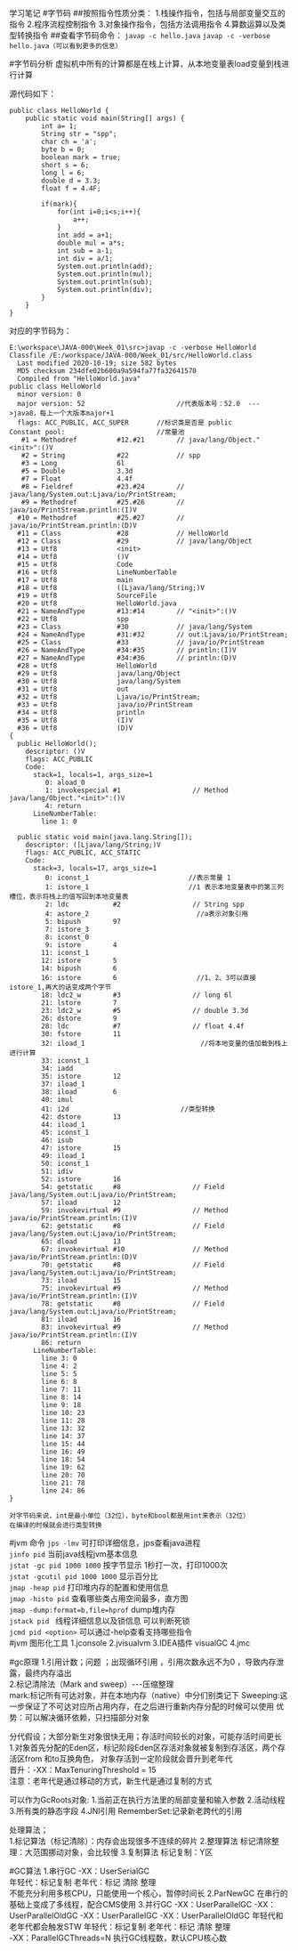 学习笔记
#字节码
##按照指令性质分类：
    1.栈操作指令，包括与局部变量交互的指令
    2.程序流程控制指令
    3.对象操作指令，包括方法调用指令
    4.算数运算以及类型转换指令
##查看字节码命令：
    `javap -c hello.java`
    `javap -c -verbose hello.java（可以看到更多的信息）`
    
#字节码分析
虚拟机中所有的计算都是在栈上计算，从本地变量表load变量到栈进行计算

源代码如下：
```aidl
public class HelloWorld {
    public static void main(String[] args) {
        int a= 1;
        String str = "spp";
        char ch = 'a';
        byte b = 0;
        boolean mark = true;
        short s = 6;
        long l = 6;
        double d = 3.3;
        float f = 4.4F;

        if(mark){
            for(int i=0;i<s;i++){
                a++;
            }
            int add = a+1;
            double mul = a*s;
            int sub = a-1;
            int div = a/1;
            System.out.println(add);
            System.out.println(mul);
            System.out.println(sub);
            System.out.println(div);
        }
    }
}

```
对应的字节码为：
```
E:\workspace\JAVA-000\Week_01\src>javap -c -verbose HelloWorld
Classfile /E:/workspace/JAVA-000/Week_01/src/HelloWorld.class
  Last modified 2020-10-19; size 582 bytes
  MD5 checksum 234dfe02b600a9a594fa77fa32641570
  Compiled from "HelloWorld.java"
public class HelloWorld
  minor version: 0
  major version: 52                       //代表版本号：52.0  --->java8，每上一个大版本major+1
  flags: ACC_PUBLIC, ACC_SUPER       //标识类是否是 public
Constant pool:                       //常量池  
   #1 = Methodref          #12.#21        // java/lang/Object."<init>":()V
   #2 = String             #22            // spp
   #3 = Long               6l
   #5 = Double             3.3d
   #7 = Float              4.4f
   #8 = Fieldref           #23.#24        // java/lang/System.out:Ljava/io/PrintStream;
   #9 = Methodref          #25.#26        // java/io/PrintStream.println:(I)V
  #10 = Methodref          #25.#27        // java/io/PrintStream.println:(D)V
  #11 = Class              #28            // HelloWorld
  #12 = Class              #29            // java/lang/Object
  #13 = Utf8               <init>
  #14 = Utf8               ()V
  #15 = Utf8               Code
  #16 = Utf8               LineNumberTable
  #17 = Utf8               main
  #18 = Utf8               ([Ljava/lang/String;)V
  #19 = Utf8               SourceFile
  #20 = Utf8               HelloWorld.java
  #21 = NameAndType        #13:#14        // "<init>":()V
  #22 = Utf8               spp
  #23 = Class              #30            // java/lang/System
  #24 = NameAndType        #31:#32        // out:Ljava/io/PrintStream;
  #25 = Class              #33            // java/io/PrintStream
  #26 = NameAndType        #34:#35        // println:(I)V
  #27 = NameAndType        #34:#36        // println:(D)V
  #28 = Utf8               HelloWorld
  #29 = Utf8               java/lang/Object
  #30 = Utf8               java/lang/System
  #31 = Utf8               out
  #32 = Utf8               Ljava/io/PrintStream;
  #33 = Utf8               java/io/PrintStream
  #34 = Utf8               println
  #35 = Utf8               (I)V
  #36 = Utf8               (D)V
{
  public HelloWorld();
    descriptor: ()V
    flags: ACC_PUBLIC
    Code:
      stack=1, locals=1, args_size=1
         0: aload_0
         1: invokespecial #1                  // Method java/lang/Object."<init>":()V
         4: return
      LineNumberTable:
        line 1: 0

  public static void main(java.lang.String[]);
    descriptor: ([Ljava/lang/String;)V
    flags: ACC_PUBLIC, ACC_STATIC
    Code:
      stack=3, locals=17, args_size=1
         0: iconst_1                         //表示常量 1
         1: istore_1                         //1 表示本地变量表中的第三列槽位，表示将栈上的值写回到本地变量表
         2: ldc           #2                  // String spp
         4: astore_2                           //a表示对象引用                
         5: bipush        97
         7: istore_3                 
         8: iconst_0
         9: istore        4
        11: iconst_1
        12: istore        5
        14: bipush        6
        16: istore        6                    //1、2、3可以直接istore_1,再大的话变成两个字节
        18: ldc2_w        #3                  // long 6l
        21: lstore        7
        23: ldc2_w        #5                  // double 3.3d
        26: dstore        9
        28: ldc           #7                  // float 4.4f
        30: fstore        11
        32: iload_1                             //将本地变量的值加载到栈上进行计算
        33: iconst_1
        34: iadd
        35: istore        12
        37: iload_1
        38: iload         6
        40: imul
        41: i2d                            //类型转换
        42: dstore        13
        44: iload_1
        45: iconst_1
        46: isub
        47: istore        15
        49: iload_1
        50: iconst_1
        51: idiv
        52: istore        16
        54: getstatic     #8                  // Field java/lang/System.out:Ljava/io/PrintStream;
        57: iload         12
        59: invokevirtual #9                  // Method java/io/PrintStream.println:(I)V
        62: getstatic     #8                  // Field java/lang/System.out:Ljava/io/PrintStream;
        65: dload         13
        67: invokevirtual #10                 // Method java/io/PrintStream.println:(D)V
        70: getstatic     #8                  // Field java/lang/System.out:Ljava/io/PrintStream;
        73: iload         15
        75: invokevirtual #9                  // Method java/io/PrintStream.println:(I)V
        78: getstatic     #8                  // Field java/lang/System.out:Ljava/io/PrintStream;
        81: iload         16
        83: invokevirtual #9                  // Method java/io/PrintStream.println:(I)V
        86: return
      LineNumberTable:
        line 3: 0
        line 4: 2
        line 5: 5
        line 6: 8
        line 7: 11
        line 8: 14
        line 9: 18
        line 10: 23
        line 11: 28
        line 13: 32
        line 14: 37
        line 15: 44
        line 16: 49
        line 18: 54
        line 19: 62
        line 20: 70
        line 21: 78
        line 24: 86
}

```

    对字节码来说，int是最小单位（32位），byte和bool都是用int来表示（32位）
    在编译的时候就会进行类型转换


#jvm 命令
 `jps -lmv`  可打印详细信息，jps查看java进程    
 `jinfo pid`  当前java线程jvm基本信息  
 `jstat -gc pid 1000 1000`  按字节显示 1秒打一次，打印1000次  
 `jstat -gcutil pid 1000 1000` 显示百分比  
 `jmap -heap pid` 打印堆内存的配置和使用信息  
 `jmap -histo pid` 查看哪些类占用空间最多，直方图  
 `jmap -dump:format=b,file=hprof` dump堆内存  
 `jstack pid ` 线程详细信息以及锁信息 可以判断死锁  
 `jcmd pid <option>` 可以通过-help查看支持哪些指令  
#jvm 图形化工具
 1.jconsole
 2.jvisualvm
 3.IDEA插件 visualGC
 4.jmc
 
#gc原理
 1.引用计数；问题 ；出现循环引用 ，引用次数永远不为0 ，导致内存泄露，最终内存溢出  
 2.标记清除法（Mark and sweep）---压缩整理  
    mark:标记所有可达对象，并在本地内存（native）中分们别类记下
    Sweeping:这一步保证了不可达对应所占用内存，在之后进行重新内存分配的时候可以使用
    优势：可以解决循环依赖，只扫描部分对象
    
 分代假设；大部分新生对象很快无用；存活时间较长的对象，可能存活时间更长  
 1.对象首先分配的Eden区，标记阶段Eden区存活对象就被复制到存活区，两个存活区from 和to互换角色，
 对象存活到一定阶段就会晋升到老年代  
 晋升：-XX：MaxTenuringThreshold = 15  
 注意：老年代是通过移动的方式，新生代是通过复制的方式 
 
 可以作为GcRoots对象:
  1.当前正在执行方法里的局部变量和输入参数
  2.活动线程
  3.所有类的静态字段
  4.JNI引用 
  RememberSet:记录新老跨代的引用
  
  处理算法；  
  1.标记算法（标记清除）：内存会出现很多不连续的碎片
  2.整理算法 标记清除整理：大范围挪动对象，会比较慢
  3.复制算法 标记复制：Y区
 
 #GC算法
 1.串行GC
    -XX：UserSerialGC  
    年轻代：标记复制  老年代：标记 清除 整理  
    不能充分利用多核CPU，只能使用一个核心，暂停时间长
 2.ParNewGC
    在串行的基础上变成了多线程，配合CMS使用
 3.并行GC
   -XX：UserParallelGC
   -XX：UserParallelOldGC
   -XX：UserParallelGC -XX：UserParallelOldGC
   年轻代和老年代都会触发STW
   年轻代：标记复制  老年代：标记 清除 整理  
   -XX：ParallelGCThreads=N 执行GC线程数，默认CPU核心数
    